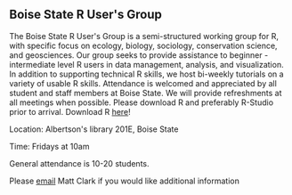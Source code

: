 ## Boise State R User's Group

The Boise State R User's Group is a semi-structured working group for R, with
specific focus on ecology, biology, sociology, conservation science, and
geosciences. Our group seeks to provide assistance to beginner - intermediate
level R users in data management, analysis, and visualization. In addition to
supporting technical R skills, we host bi-weekly tutorials on a variety of
usable R skills. Attendance is welcomed and appreciated by all student and
staff members at Boise State. We will provide refreshments at all meetings when
possible. Please download R and preferably R-Studio prior to arrival. Download
R [here](https://www.r-project.org/)!

Location:
Albertson's library 201E, Boise State

Time:
Fridays at 10am

General attendance is 10-20 students.

Please [email](matthewclark989@boisestate.edu) Matt Clark if you would like
additional information 
